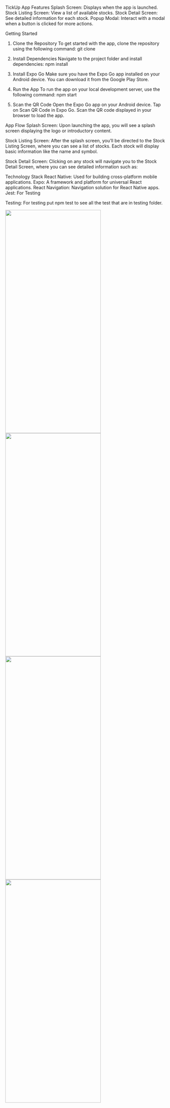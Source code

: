 TickUp App
Features
Splash Screen: Displays when the app is launched.
Stock Listing Screen: View a list of available stocks.
Stock Detail Screen: See detailed information for each stock.
Popup Modal: Interact with a modal when a button is clicked for more actions.

Getting Started
1. Clone the Repository
To get started with the app, clone the repository using the following command:
git clone <repository-link>

2. Install Dependencies
Navigate to the project folder and install dependencies:
npm install

3. Install Expo Go
Make sure you have the Expo Go app installed on your Android device. You can download it from the Google Play Store.

4. Run the App
To run the app on your local development server, use the following command:
npm start



5. Scan the QR Code
Open the Expo Go app on your Android device.
Tap on Scan QR Code in Expo Go.
Scan the QR code displayed in your browser to load the app.



App Flow
Splash Screen: Upon launching the app, you will see a splash screen displaying the logo or introductory content.

Stock Listing Screen: After the splash screen, you’ll be directed to the Stock Listing Screen, where you can see a list of stocks. Each stock will display basic information like the name and symbol.

Stock Detail Screen: Clicking on any stock will navigate you to the Stock Detail Screen, where you can see detailed information such as:


Technology Stack
React Native: Used for building cross-platform mobile applications.
Expo: A framework and platform for universal React applications.
React Navigation: Navigation solution for React Native apps.
Jest: For Testing

Testing:
For testing put npm test to see all the test that are in testing folder.

<img src="https://github.com/user-attachments/assets/039e995e-8e91-4152-bca6-88facb79c021" width="300" height="700" />
<img src="https://github.com/user-attachments/assets/3de1de31-7c1a-4403-81db-c4e12c8ae999" width="300" height="700" />
<img src="https://github.com/user-attachments/assets/e7121ad5-1271-42b9-b066-fa26db49a6ee" width="300" height="700" />
<img src="https://github.com/user-attachments/assets/50416428-4135-426a-90bf-3b2fdc881c90" width="300" height="700" />






